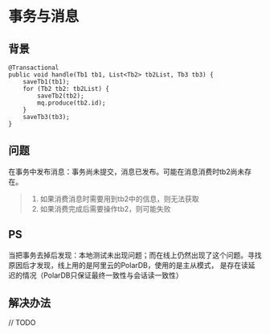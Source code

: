 # 事务与消息
## 背景
```
@Transactional
public void handle(Tb1 tb1, List<Tb2> tb2List, Tb3 tb3) {
    saveTb1(tb1);
    for (Tb2 tb2: tb2List) {
        saveTb2(tb2);
        mq.produce(tb2.id);
    }
    saveTb3(tb3);
}
```

## 问题
在事务中发布消息：事务尚未提交，消息已发布。可能在消息消费时tb2尚未存在。
>1. 如果消费消息时需要用到tb2中的信息，则无法获取
>2.  如果消费完成后需要操作tb2，则可能失败

## PS
当把事务去掉后发现：本地测试未出现问题；而在线上仍然出现了这个问题。寻找原因后才发现，线上用的是阿里云的PolarDB，使用的是主从模式，
是存在读延迟的情况（PolarDB只保证最终一致性与会话读一致性）

## 解决办法
// TODO